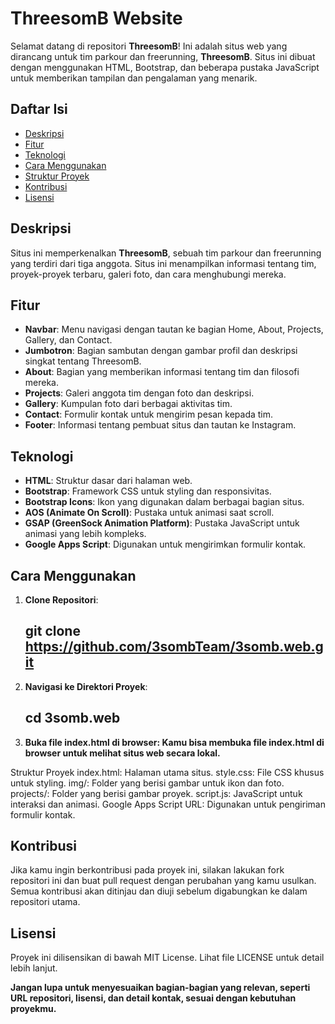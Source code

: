 # ThreesomB Website

Selamat datang di repositori **ThreesomB**! Ini adalah situs web yang dirancang untuk tim parkour dan freerunning, **ThreesomB**. Situs ini dibuat dengan menggunakan HTML, Bootstrap, dan beberapa pustaka JavaScript untuk memberikan tampilan dan pengalaman yang menarik.

## Daftar Isi

- [Deskripsi](#deskripsi)
- [Fitur](#fitur)
- [Teknologi](#teknologi)
- [Cara Menggunakan](#cara-menggunakan)
- [Struktur Proyek](#struktur-proyek)
- [Kontribusi](#kontribusi)
- [Lisensi](#lisensi)

## Deskripsi

Situs ini memperkenalkan **ThreesomB**, sebuah tim parkour dan freerunning yang terdiri dari tiga anggota. Situs ini menampilkan informasi tentang tim, proyek-proyek terbaru, galeri foto, dan cara menghubungi mereka.

## Fitur

- **Navbar**: Menu navigasi dengan tautan ke bagian Home, About, Projects, Gallery, dan Contact.
- **Jumbotron**: Bagian sambutan dengan gambar profil dan deskripsi singkat tentang ThreesomB.
- **About**: Bagian yang memberikan informasi tentang tim dan filosofi mereka.
- **Projects**: Galeri anggota tim dengan foto dan deskripsi.
- **Gallery**: Kumpulan foto dari berbagai aktivitas tim.
- **Contact**: Formulir kontak untuk mengirim pesan kepada tim.
- **Footer**: Informasi tentang pembuat situs dan tautan ke Instagram.

## Teknologi

- **HTML**: Struktur dasar dari halaman web.
- **Bootstrap**: Framework CSS untuk styling dan responsivitas.
- **Bootstrap Icons**: Ikon yang digunakan dalam berbagai bagian situs.
- **AOS (Animate On Scroll)**: Pustaka untuk animasi saat scroll.
- **GSAP (GreenSock Animation Platform)**: Pustaka JavaScript untuk animasi yang lebih kompleks.
- **Google Apps Script**: Digunakan untuk mengirimkan formulir kontak.

## Cara Menggunakan

1. **Clone Repositori**: 
   ## git clone https://github.com/3sombTeam/3somb.web.git

2. **Navigasi ke Direktori Proyek**:
    ## cd 3somb.web

3. **Buka file index.html di browser: Kamu bisa membuka file index.html di browser untuk melihat situs web secara lokal.**

Struktur Proyek
index.html: Halaman utama situs.
style.css: File CSS khusus untuk styling.
img/: Folder yang berisi gambar untuk ikon dan foto.
projects/: Folder yang berisi gambar proyek.
script.js: JavaScript untuk interaksi dan animasi.
Google Apps Script URL: Digunakan untuk pengiriman formulir kontak.

## Kontribusi
Jika kamu ingin berkontribusi pada proyek ini, silakan lakukan fork repositori ini dan buat pull request dengan perubahan yang kamu usulkan. Semua kontribusi akan ditinjau dan diuji sebelum digabungkan ke dalam repositori utama.

## Lisensi
Proyek ini dilisensikan di bawah MIT License. Lihat file LICENSE untuk detail lebih lanjut.


**Jangan lupa untuk menyesuaikan bagian-bagian yang relevan, seperti URL repositori, lisensi, dan detail kontak, sesuai dengan kebutuhan proyekmu.**